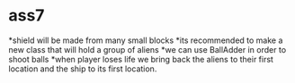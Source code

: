 # ass7

*shield will be made from many small blocks
*its recommended to make a new class that will hold a group of aliens
*we can use BallAdder in order to shoot balls
*when player loses life we bring back the aliens to their first location and the ship to its first location.
